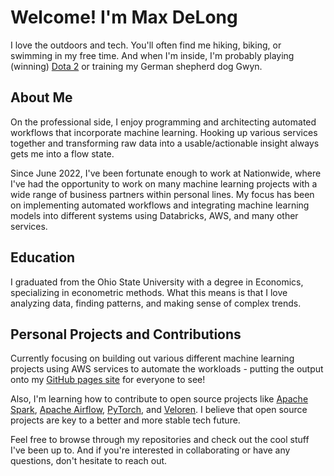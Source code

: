 # Welcome! I'm Max DeLong

I love the outdoors and tech. You'll often find me hiking, biking, or swimming in my free time. And when I'm inside, I'm probably playing (winning) [Dota 2](https://www.dota2.com/home) or training my German shepherd dog Gwyn.

## About Me

On the professional side, I enjoy programming and architecting automated workflows that incorporate machine learning. Hooking up various services together and transforming raw data into a usable/actionable insight always gets me into a flow state.

Since June 2022, I've been fortunate enough to work at Nationwide, where I've had the opportunity to work on many machine learning projects with a wide range of business partners within personal lines. My focus has been on implementing automated workflows and integrating machine learning models into different systems using Databricks, AWS, and many other services.

## Education

I graduated from the Ohio State University with a degree in Economics, specializing in econometric methods. What this means is that I love analyzing data, finding patterns, and making sense of complex trends.

## Personal Projects and Contributions

Currently focusing on building out various different machine learning projects using AWS services to automate the workloads - putting the output onto my [GitHub pages site](https://maxdelong.github.io/maxdelong-mainsite/) for everyone to see! 

Also, I'm learning how to contribute to open source projects like [Apache Spark](https://github.com/apache/spark), [Apache Airflow](https://github.com/apache/airflow), [PyTorch](https://github.com/pytorch/pytorch), and [Veloren](https://github.com/veloren/veloren). I believe that open source projects are key to a better and more stable tech future.

Feel free to browse through my repositories and check out the cool stuff I've been up to. And if you're interested in collaborating or have any questions, don't hesitate to reach out.
